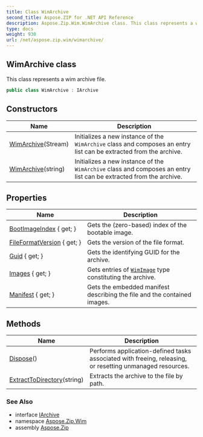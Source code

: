 ```yaml
---
title: Class WimArchive
second_title: Aspose.ZIP for .NET API Reference
description: Aspose.Zip.Wim.WimArchive class. This class represents a wim archive file
type: docs
weight: 930
url: /net/aspose.zip.wim/wimarchive/
---
```

## WimArchive class

This class represents a wim archive file.

```csharp
public class WimArchive : IArchive
```

## Constructors

| Name | Description |
| --- | --- |
| [WimArchive](wimarchive/#constructor)(Stream) | Initializes a new instance of the `WimArchive` class and composes an entry list can be extracted from the archive. |
| [WimArchive](wimarchive/#constructor_1)(string) | Initializes a new instance of the `WimArchive` class and composes an entry list can be extracted from the archive. |

## Properties

| Name | Description |
| --- | --- |
| [BootImageIndex](../../aspose.zip.wim/wimarchive/bootimageindex/) { get; } | Gets the (zero-based) index of the bootable image. |
| [FileFormatVersion](../../aspose.zip.wim/wimarchive/fileformatversion/) { get; } | Gets the version of the file format. |
| [Guid](../../aspose.zip.wim/wimarchive/guid/) { get; } | Gets the identifying GUID for the archive. |
| [Images](../../aspose.zip.wim/wimarchive/images/) { get; } | Gets entries of [`WimImage`](../wimimage/) type constituting the archive. |
| [Manifest](../../aspose.zip.wim/wimarchive/manifest/) { get; } | Gets the embedded manifest describing the file and the contained images. |

## Methods

| Name | Description |
| --- | --- |
| [Dispose](../../aspose.zip.wim/wimarchive/dispose/)() | Performs application-defined tasks associated with freeing, releasing, or resetting unmanaged resources. |
| [ExtractToDirectory](../../aspose.zip.wim/wimarchive/extracttodirectory/)(string) | Extracts the archive to the file by path. |

### See Also

* interface [IArchive](../../aspose.zip/iarchive/)
* namespace [Aspose.Zip.Wim](../../aspose.zip.wim/)
* assembly [Aspose.Zip](../../)


